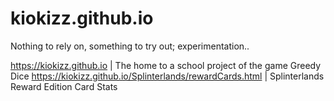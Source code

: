 # kiokizz.github.io
Nothing to rely on, something to try out; experimentation..

https://kiokizz.github.io | The home to a school project of the game Greedy Dice
https://kiokizz.github.io/Splinterlands/rewardCards.html | Splinterlands Reward Edition Card Stats
